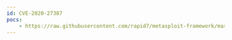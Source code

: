 ```yaml
---
id: CVE-2020-27387
pocs:
    - https://raw.githubusercontent.com/rapid7/metasploit-framework/master/modules/exploits/multi/http/horizontcms_upload_exec.rb
---
```

